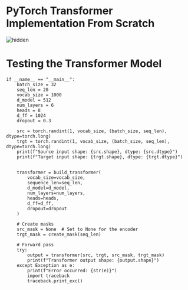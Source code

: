 # PyTorch Transformer Implementation From Scratch
![hidden](https://media.licdn.com/dms/image/v2/D4D12AQHwm99SQx-EGg/article-cover_image-shrink_600_2000/article-cover_image-shrink_600_2000/0/1680464862455?e=2147483647&v=beta&t=o-jqYBJ4bfOh_Hhq0wIfoPnmiEVhvDXvKcSx69mK2m0)

# Testing the Transformer Model
```
if __name__ == "__main__":
    batch_size = 32
    seq_len = 20
    vocab_size = 1000
    d_model = 512
    num_layers = 6
    heads = 8
    d_ff = 1024
    dropout = 0.3
    
    src = torch.randint(1, vocab_size, (batch_size, seq_len), dtype=torch.long)
    trgt = torch.randint(1, vocab_size, (batch_size, seq_len), dtype=torch.long)
    print(f"Source input shape: {src.shape}, dtype: {src.dtype}")
    print(f"Target input shape: {trgt.shape}, dtype: {trgt.dtype}")
    
    
    transformer = build_transformer(
        vocab_size=vocab_size,
        sequence_len=seq_len,
        d_model=d_model,
        num_layers=num_layers,
        heads=heads,
        d_ff=d_ff,
        dropout=dropout
    )

    # Create masks
    src_mask = None  # Set to None for the encoder
    trgt_mask = create_mask(seq_len)
    
    # Forward pass
    try:
        output = transformer(src, trgt, src_mask, trgt_mask)
        print(f"Transformer output shape: {output.shape}")
    except Exception as e:
        print(f"Error occurred: {str(e)}")
        import traceback
        traceback.print_exc()
```
